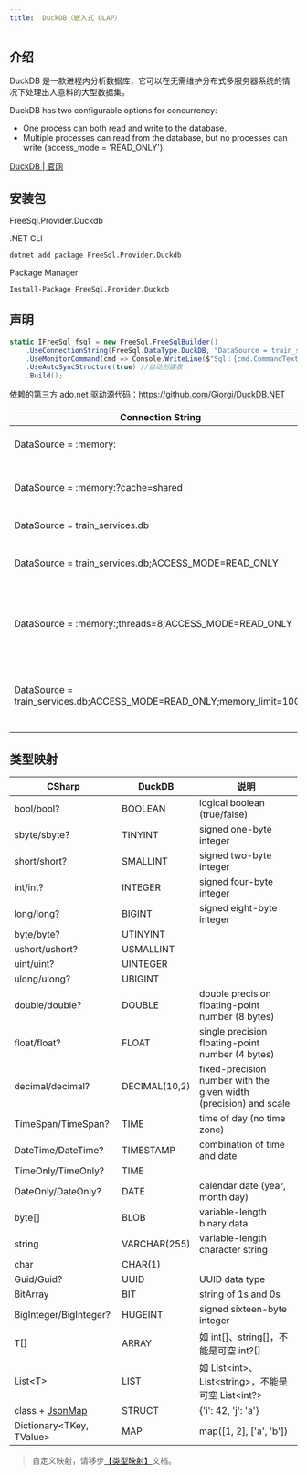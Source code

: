 ```yaml
---
title:  DuckDB（嵌入式 OLAP）
---
```


## 介绍

DuckDB 是一款进程内分析数据库，它可以在无需维护分布式多服务器系统的情况下处理出人意料的大型数据集。

DuckDB has two configurable options for concurrency:

- One process can both read and write to the database.
- Multiple processes can read from the database, but no processes can write (access_mode = 'READ_ONLY').

[DuckDB | 官网 ](https://duckdb.org/docs/)

## 安装包

FreeSql.Provider.Duckdb

.NET CLI

```bash
dotnet add package FreeSql.Provider.Duckdb
```

Package Manager

```bash
Install-Package FreeSql.Provider.Duckdb
```

## 声明

```csharp
static IFreeSql fsql = new FreeSql.FreeSqlBuilder()
    .UseConnectionString(FreeSql.DataType.DuckDB, "DataSource = train_services.db")
    .UseMonitorCommand(cmd => Console.WriteLine($"Sql：{cmd.CommandText}"))
    .UseAutoSyncStructure(true) //自动创建表
    .Build();
```

依赖的第三方 ado.net 驱动源代码：https://github.com/Giorgi/DuckDB.NET

| Connection String	| Description| 
| - | - |
| DataSource = :memory:	| Connect to a new in-memory database| 
| DataSource = :memory:?cache=shared | Connect to a shared, in-memory database| 
| DataSource = train_services.db	| Connect to train_services.db| 
| DataSource = train_services.db;ACCESS_MODE=READ_ONLY	| Connect to train_services.db, make connection read-only| 
| DataSource = :memory:;threads=8;ACCESS_MODE=READ_ONLY	| Connect to a new in-memory database, limit threads to 8, make connection read-only| 
| DataSource = train_services.db;ACCESS_MODE=READ_ONLY;memory_limit=10GB	| Connect to train_services.db, make connection read-only, limit RAM usage to 10GB| 

## 类型映射

| CSharp	| DuckDB | 说明 |
| - | - | - |
| bool/bool?  | BOOLEAN | logical boolean (true/false) |
| sbyte/sbyte?   | TINYINT | signed one-byte integer |
| short/short?  | SMALLINT | signed two-byte integer |
| int/int?  | INTEGER | signed four-byte integer |
| long/long?  | BIGINT | signed eight-byte integer |
| byte/byte?  | UTINYINT | |
| ushort/ushort?  | USMALLINT | |
| uint/uint?  | UINTEGER | |
| ulong/ulong?  | UBIGINT | |
| double/double?  | DOUBLE | double precision floating-point number (8 bytes) |
| float/float?  | FLOAT | single precision floating-point number (4 bytes) |
| decimal/decimal?  | DECIMAL(10,2) | fixed-precision number with the given width (precision) and scale |
| TimeSpan/TimeSpan?  | TIME | time of day (no time zone) |
| DateTime/DateTime?  | TIMESTAMP | combination of time and date |
| TimeOnly/TimeOnly?  | TIME |  |
| DateOnly/DateOnly?  | DATE |	calendar date (year, month day) |
| byte[]  | BLOB | variable-length binary data |
| string  | VARCHAR(255) | variable-length character string |
| char  | CHAR(1) | |
| Guid/Guid?  | UUID | UUID data type |
| BitArray  | BIT | string of 1s and 0s |
| BigInteger/BigInteger?  | HUGEINT | signed sixteen-byte integer |
| T[] | ARRAY | 如 int[]、string[]，不能是可空 int?[] |
| List\<T\> | LIST | 如 List\<int\>、List\<string\>，不能是可空 List\<int?\> |
| class + [JsonMap](type-mapping.md#json) | STRUCT | {'i': 42, 'j': 'a'} |
| Dictionary\<TKey, TValue\> | MAP | map([1, 2], ['a', 'b']) |

> 自定义映射，请移步[【类型映射】](type-mapping.md)文档。
